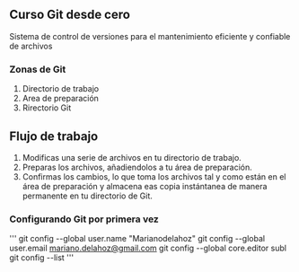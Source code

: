 ## Curso Git desde cero
Sistema de control de versiones para el
mantenimiento eficiente y confiable de archivos

### Zonas de Git
1. Directorio de trabajo
2. Area de preparación
3. Rirectorio Git

## Flujo de trabajo 
1. Modificas una serie de archivos en tu directorio de trabajo.
2. Preparas los archivos, añadiendolos a tu área de preparación.
3. Confirmas los cambios, lo que toma los archivos tal y como están en el área de preparación y almacena eas copia instántanea de manera permanente en tu directorio de Git.

### Configurando Git por primera vez
'''
git config --global user.name "Marianodelahoz"
git config --global user.email mariano.delahoz@gmail.com
git config --global core.editor subl
git config --list
'''